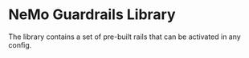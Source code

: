 # NeMo Guardrails Library

The library contains a set of pre-built rails that can be activated in any config.
